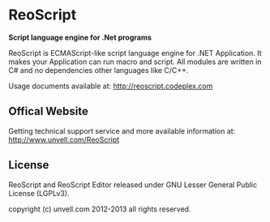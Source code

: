 ReoScript
=========
**Script language engine for .Net programs**

ReoScript is ECMAScript-like script language engine for .NET Application. It makes your Application can run macro and script. All modules are written in C# and no dependencies other languages like C/C++.

Usage documents available at:
http://reoscript.codeplex.com

## Offical Website

Getting technical support service and more available information at:
http://www.unvell.com/ReoScript

## License

ReoScript and ReoScript Editor released under GNU Lesser General Public License (LGPLv3).

copyright (c) unvell.com 2012-2013 all rights reserved.
